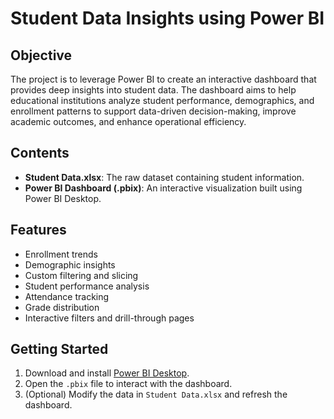 # Student Data Insights using Power BI

## Objective

The project is to leverage Power BI to create an interactive dashboard that provides deep insights into student data. The dashboard aims to help educational institutions analyze student performance, demographics, and enrollment patterns to support data-driven decision-making, improve academic outcomes, and enhance operational efficiency.

## Contents

- **Student Data.xlsx**: The raw dataset containing student information.
- **Power BI Dashboard (.pbix)**: An interactive visualization built using Power BI Desktop.

## Features

- Enrollment trends
- Demographic insights
- Custom filtering and slicing
- Student performance analysis
- Attendance tracking
- Grade distribution
- Interactive filters and drill-through pages

## Getting Started

1. Download and install [Power BI Desktop](https://powerbi.microsoft.com/desktop/).
2. Open the `.pbix` file to interact with the dashboard.
3. (Optional) Modify the data in `Student Data.xlsx` and refresh the dashboard.


